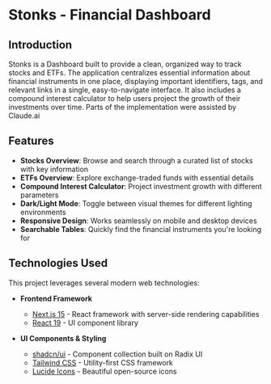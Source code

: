 # Stonks - Financial Dashboard

## Introduction

Stonks is a Dashboard built to provide a clean, organized way to track stocks and ETFs. The application centralizes essential information about financial instruments in one place, displaying important identifiers, tags, and relevant links in a single, easy-to-navigate interface. It also includes a compound interest calculator to help users project the growth of their investments over time. Parts of the implementation were assisted by Claude.ai

## Features

- **Stocks Overview**: Browse and search through a curated list of stocks with key information
- **ETFs Overview**: Explore exchange-traded funds with essential details
- **Compound Interest Calculator**: Project investment growth with different parameters
- **Dark/Light Mode**: Toggle between visual themes for different lighting environments
- **Responsive Design**: Works seamlessly on mobile and desktop devices
- **Searchable Tables**: Quickly find the financial instruments you're looking for

## Technologies Used

This project leverages several modern web technologies:

- **Frontend Framework**
  - [Next.js 15](https://nextjs.org/) - React framework with server-side rendering capabilities
  - [React 19](https://react.dev/) - UI component library

- **UI Components & Styling**
  - [shadcn/ui](https://ui.shadcn.com/) - Component collection built on Radix UI
  - [Tailwind CSS](https://tailwindcss.com/) - Utility-first CSS framework
  - [Lucide Icons](https://lucide.dev/) - Beautiful open-source icons
